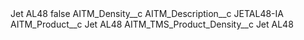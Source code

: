 <?xml version="1.0" encoding="UTF-8"?>
<CustomMetadata xmlns="http://soap.sforce.com/2006/04/metadata" xmlns:xsi="http://www.w3.org/2001/XMLSchema-instance" xmlns:xsd="http://www.w3.org/2001/XMLSchema">
    <label>Jet AL48</label>
    <protected>false</protected>
    <values>
        <field>AITM_Density__c</field>
        <value xsi:nil="true"/>
    </values>
    <values>
        <field>AITM_Description__c</field>
        <value xsi:type="xsd:string">JETAL48-IA</value>
    </values>
    <values>
        <field>AITM_Product__c</field>
        <value xsi:type="xsd:string">Jet AL48</value>
    </values>
    <values>
        <field>AITM_TMS_Product_Density__c</field>
        <value xsi:type="xsd:string">Jet AL48</value>
    </values>
</CustomMetadata>
